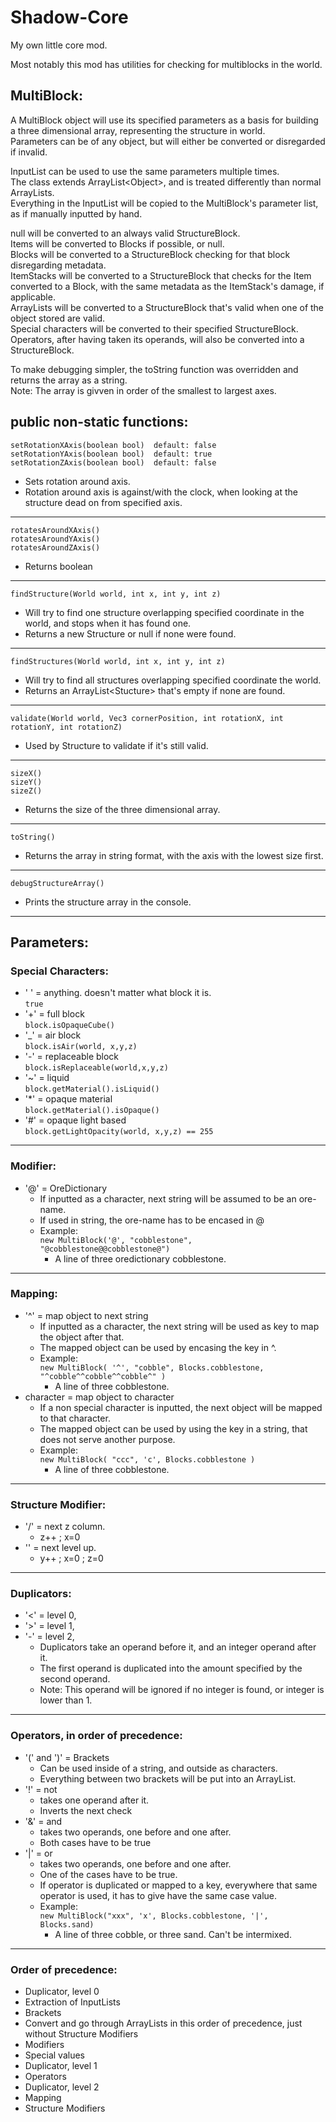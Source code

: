 # Shadow-Core
My own little core mod.

Most notably this mod has utilities for checking for multiblocks in the world.


## MultiBlock:

A MultiBlock object will use its specified parameters as a basis for building a three dimensional array, representing the structure in world.  
Parameters can be of any object, but will either be converted or disregarded if invalid.

InputList can be used to use the same parameters multiple times.  
The class extends ArrayList\<Object\>, and is treated differently than normal ArrayLists.  
Everything in the InputList will be copied to the MultiBlock's parameter list, as if manually inputted by hand.  

null will be converted to an always valid StructureBlock.  
Items will be converted to Blocks if possible, or null.  
Blocks will be converted to a StructureBlock checking for that block disregarding metadata.  
ItemStacks will be converted to a StructureBlock that checks for the Item converted to a Block, with the same metadata as the ItemStack's damage, if applicable.  
ArrayLists will be converted to a StructureBlock that's valid when one of the object stored are valid.  
Special characters will be converted to their specified StructureBlock.  
Operators, after having taken its operands, will also be converted into a StructureBlock.  

To make debugging simpler, the toString function was overridden and returns the array as a string.  
Note: The array is givven in order of the smallest to largest axes.  


## public non-static functions:

```
setRotationXAxis(boolean bool)  default: false  
setRotationYAxis(boolean bool)  default: true  
setRotationZAxis(boolean bool)  default: false  
```
  * Sets rotation around axis.  
  * Rotation around axis is against/with the clock, when looking at the structure dead on from specified axis.  

---

```
rotatesAroundXAxis()  
rotatesAroundYAxis()  
rotatesAroundZAxis()  
```
  * Returns boolean  

---

```
findStructure(World world, int x, int y, int z)  
```
  * Will try to find one structure overlapping specified coordinate in the world, and stops when it has found one.  
  * Returns a new Structure or null if none were found.  

---

```
findStructures(World world, int x, int y, int z)  
```
  * Will try to find all structures overlapping specified coordinate the world.  
  * Returns an ArrayList\<Stucture\> that's empty if none are found.  

---

```
validate(World world, Vec3 cornerPosition, int rotationX, int rotationY, int rotationZ)  
```
  * Used by Structure to validate if it's still valid.  

---

```
sizeX()  
sizeY()  
sizeZ()  
```
  * Returns the size of the three dimensional array.  

---

```
toString()  
```
  * Returns the array in string format, with the axis with the lowest size first.  

---

```
debugStructureArray()  
```
  * Prints the structure array in the console.  

---


## Parameters:  

### Special Characters:  
  * ' ' = anything. doesn\'t matter what block it is.  
    `true`  
  * '+' = full block  
    `block.isOpaqueCube()`
  * '_' = air block  
    `block.isAir(world, x,y,z)`
  * '-' = replaceable block  
    `block.isReplaceable(world,x,y,z)`
  * '~' = liquid  
    `block.getMaterial().isLiquid()`
  * '*' = opaque material  
    `block.getMaterial().isOpaque()`
  * '#' = opaque light based  
    `block.getLightOpacity(world, x,y,z) == 255`  
---

### Modifier:  
  * '@' = OreDictionary  
    * If inputted as a character, next string will be assumed to be an ore-name.    
    * If used in string, the ore-name has to be encased in @  
    * Example:  
      `new MultiBlock('@', "cobblestone", "@cobblestone@@cobblestone@")`
      * A line of three oredictionary cobblestone.
   
---

### Mapping:  
  * '^' = map object to next string  
    * If inputted as a character, the next string will be used as key to map the object after that.  
    * The mapped object can be used by encasing the key in ^. 
    * Example:  
      `new MultiBlock( '^', "cobble", Blocks.cobblestone, "^cobble^^cobble^^cobble^" )`  
      * A line of three cobblestone.  
  * character = map object to character  
    * If a non special character is inputted, the next object will be mapped to that character.  
    * The mapped object can be used by using the key in a string, that does not serve another purpose.  
    * Example:  
      `new MultiBlock( "ccc", 'c', Blocks.cobblestone )`  
      * A line of three cobblestone.  

---
    
### Structure Modifier:  
  * '/' = next z column.  
    * z++ ; x=0  
  * '\' = next level up.  
    * y++ ; x=0 ; z=0  

---

### Duplicators:  
  * '<' = level 0,  
  * '>' = level 1,  
  * '-' = level 2,
    * Duplicators take an operand before it, and an integer operand after it.  
    * The first operand is duplicated into the amount specified by the second operand.  
    * Note: This operand will be ignored if no integer is found, or integer is lower than 1.  

---

### Operators, in order of precedence:  
  * '(' and ')' = Brackets  
    * Can be used inside of a string, and outside as characters.  
    * Everything between two brackets will be put into an ArrayList.  
  * '!' = not       
    * takes one operand after it.  
    * Inverts the next check  
  * '&' = and       
    * takes two operands, one before and one after.  
    * Both cases have to be true  
  * '|' = or        
    * takes two operands, one before and one after.  
    * One of the cases have to be true.  
    * If operator is duplicated or mapped to a key, everywhere that same operator is used, it has to give have the same case value.  
    * Example:  
      `new MultiBlock("xxx", 'x', Blocks.cobblestone, '|', Blocks.sand)`  
      * A line of three cobble, or three sand. Can't be intermixed.  

---

### Order of precedence:  
  * Duplicator, level 0  
  * Extraction of InputLists  
  * Brackets  
  * Convert and go through ArrayLists in this order of precedence, just without Structure Modifiers  
  * Modifiers  
  * Special values  
  * Duplicator, level 1  
  * Operators  
  * Duplicator, level 2  
  * Mapping  
  * Structure Modifiers  

